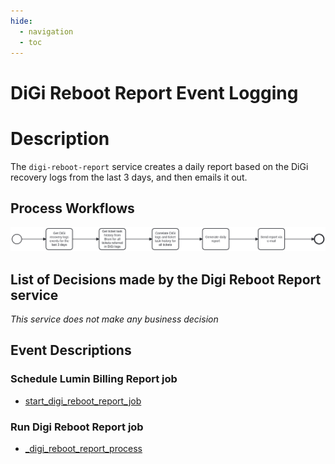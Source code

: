 ```yaml
---
hide:
  - navigation
  - toc
---
```


# DiGi Reboot Report Event Logging

# Description

The `digi-reboot-report` service creates a daily report based on the DiGi recovery logs from the last 3 days, 
and then emails it out.

## Process Workflows
![[](../../images/digi-reboot-report.png)](../../images/digi-reboot-report.png)

## List of Decisions made by the Digi Reboot Report service
_This service does not make any business decision_

## Event Descriptions
### Schedule Lumin Billing Report job
* [start_digi_reboot_report_job](../services/digi-reboot-report/actions/start_digi_reboot_report_job.md)

### Run Digi Reboot Report job
* [_digi_reboot_report_process](../services/digi-reboot-report/actions/_digi_reboot_report_process.md)